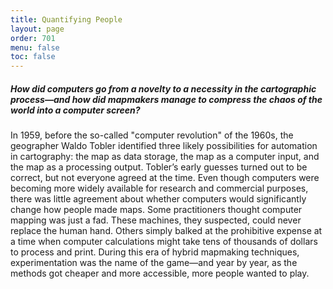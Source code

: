 ```yaml
---
title: Quantifying People
layout: page
order: 701
menu: false
toc: false
---
```


##### How did computers go from a novelty to a necessity in the cartographic process—and how did mapmakers manage to compress the chaos of the world into a computer screen?

In 1959, before the so-called "computer revolution" of the 1960s, the geographer
Waldo Tobler identified three likely possibilities for automation in cartography: the
map as data storage, the map as a computer input, and the map as a processing
output. Tobler’s early guesses turned out to be correct, but not everyone agreed at
the time. Even though computers were becoming more widely available for research
and commercial purposes, there was little agreement about whether computers
would significantly change how people made maps. Some practitioners thought
computer mapping was just a fad. These machines, they suspected, could never
replace the human hand. Others simply balked at the prohibitive expense at a time
when computer calculations might take tens of thousands of dollars to process
and print. During this era of hybrid mapmaking techniques, experimentation was
the name of the game—and year by year, as the methods got cheaper and more
accessible, more people wanted to play.